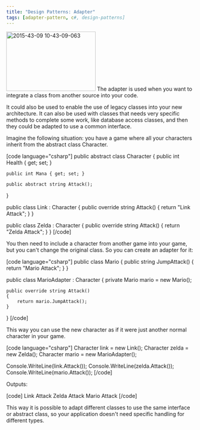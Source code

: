 ```yaml
---
title: "Design Patterns: Adapter"
tags: [adapter-pattern, c#, design-patterns]
---
```


<a href="https://brunolm.files.wordpress.com/2015/07/2015-43-09-10-43-09-063.png"><img class=" size-full wp-image-459 alignleft" src="https://brunolm.files.wordpress.com/2015/07/2015-43-09-10-43-09-063.png" alt="2015-43-09 10-43-09-063" width="237" height="157" /></a> The adapter is used when you want to integrate a class from another source into your code.

It could also be used to enable the use of legacy classes into your new architecture. It can also be used with classes that needs very specific methods to complete some work, like database access classes, and then they could be adapted to use a common interface.
<!--more-->

Imagine the following situation: you have a game where all your characters inherit from the abstract class Character.

[code language="csharp"]
public abstract class Character
{
    public int Health { get; set; }

    public int Mana { get; set; }

    public abstract string Attack();
}

public class Link : Character
{
    public override string Attack()
    {
        return "Link Attack";
    }
}

public class Zelda : Character
{
    public override string Attack()
    {
        return "Zelda Attack";
    }
}
[/code]

You then need to include a character from another game into your game, but you can't change the original class. So you can create an adapter for it:

[code language="csharp"]
public class Mario
{
    public string JumpAttack()
    {
        return "Mario Attack";
    }
}

public class MarioAdapter : Character
{
    private Mario mario = new Mario();

    public override string Attack()
    {
        return mario.JumpAttack();
    }
}
[/code]

This way you can use the new character as if it were just another normal character in your game.

[code language="csharp"]
Character link = new Link();
Character zelda = new Zelda();
Character mario = new MarioAdapter();

Console.WriteLine(link.Attack());
Console.WriteLine(zelda.Attack());
Console.WriteLine(mario.Attack());
[/code]

Outputs:

[code]
Link Attack
Zelda Attack
Mario Attack
[/code]

This way it is possible to adapt different classes to use the same interface or abstract class, so your application doesn't need specific handling for different types.
